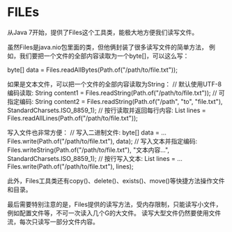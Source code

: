 # FILEs
从Java 7开始，提供了Files这个工具类，能极大地方便我们读写文件。

虽然Files是java.nio包里面的类，但他俩封装了很多读写文件的简单方法，
例如，我们要把一个文件的全部内容读取为一个byte[]，可以这么写：

byte[] data = Files.readAllBytes(Path.of("/path/to/file.txt"));

如果是文本文件，可以把一个文件的全部内容读取为String：
// 默认使用UTF-8编码读取:
String content1 = Files.readString(Path.of("/path/to/file.txt"));
// 可指定编码:
String content2 = Files.readString(Path.of("/path", "to", "file.txt"), StandardCharsets.ISO_8859_1);
// 按行读取并返回每行内容:
List<String> lines = Files.readAllLines(Path.of("/path/to/file.txt"));

写入文件也非常方便：
// 写入二进制文件:
byte[] data = ...
Files.write(Path.of("/path/to/file.txt"), data);
// 写入文本并指定编码:
Files.writeString(Path.of("/path/to/file.txt"), "文本内容...", StandardCharsets.ISO_8859_1);
// 按行写入文本:
List<String> lines = ...
Files.write(Path.of("/path/to/file.txt"), lines);

此外，Files工具类还有copy()、delete()、exists()、move()等快捷方法操作文件和目录。

最后需要特别注意的是，Files提供的读写方法，受内存限制，只能读写小文件，例如配置文件等，不可一次读入几个G的大文件。
读写大型文件仍然要使用文件流，每次只读写一部分文件内容。

























































































